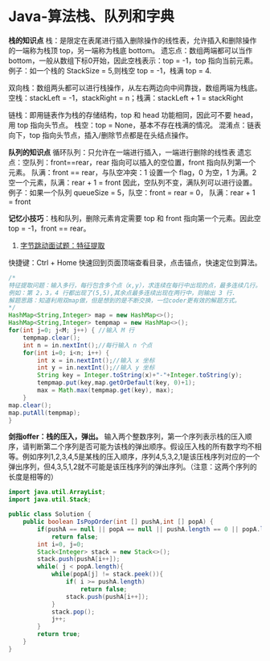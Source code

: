 # Java-算法栈、队列和字典




**栈的知识点**
栈：是限定在表尾进行插入删除操作的线性表，允许插入和删除操作的一端称为栈顶 top，另一端称为栈底 bottom。
遗忘点：数组两端都可以当作 bottom，一般从数组下标0开始，因此空栈表示：top = -1，top 指向当前元素。例子：如一个栈的 StackSize = 5,则栈空 top = -1，栈满 top = 4.

双向栈：数组两头都可以进行栈操作，从左右两边向中间靠拢，数组两端为栈底。
空栈：stackLeft = -1，stackRight = n；栈满：stackLeft + 1 = stackRight

链栈：即用链表作为栈的存储结构，top 和 head 功能相同，因此可不要 head，用 top 指向头节点。
栈空：top = None，基本不存在栈满的情况。
混淆点：链表向下，top 指向头节点，插入/删除节点都是在头结点操作。

**队列的知识点**
循环队列：只允许在一端进行插入，一端进行删除的线性表
遗忘点：空队列：front==rear，rear 指向可以插入的空位置，front 指向队列第一个元素。
队满：front == rear，与队空冲突：1 设置一个 flag，0 为空，1 为满。2 空一个元素，队满：rear + 1 = front
因此，空队列不变，满队列可以进行设置。
例子：如果一个队列 queueSize = 5，队空：front = rear = 0， 队满：rear + 1 = front

**记忆小技巧**：栈和队列，删除元素肯定需要 top 和 front 指向第一个元素。因此空 top = -1，front == rear。


1. <a href="#字节跳动面试题：特征提取">字节跳动面试题：特征提取</a>


快捷键：Ctrl + Home 快速回到页面顶端查看目录，点击锚点，快速定位到算法。


<a name="字节跳动面试题：特征提取"></a>
```java
/*
特征提取问题：输入多行，每行包含多个点（x,y），求连续在每行中出现的点，最多连续几行。
例如：第 2，3，4 行都出现了(5,5),其余点最多连续出现在两行中，则输出 3 行.
解题思路：知道利用双map做，但是想到的是不断交换，一位coder更有效的解题方式。
*/
HashMap<String,Integer> map = new HashMap<>();
HashMap<String,Integer> tempmap = new HashMap<>();
for(int j=0; j<M; j++) { //输入 M 行
    tempmap.clear();
    int n = in.nextInt();//每行输入 n 个点
    for(int i=0; i<n; i++) {
        int x = in.nextInt();//输入 x 坐标
        int y = in.nextInt();//输入 y 坐标
        String key = Integer.toString(x)+"-"+Integer.toString(y);
        tempmap.put(key,map.getOrDefault(key, 0)+1);
        max = Math.max(tempmap.get(key), max);
    }
map.clear();
map.putAll(tempmap);
}
```

**剑指offer：栈的压入，弹出。**
输入两个整数序列，第一个序列表示栈的压入顺序，请判断第二个序列是否可能为该栈的弹出顺序。假设压入栈的所有数字均不相等。例如序列1,2,3,4,5是某栈的压入顺序，序列4,5,3,2,1是该压栈序列对应的一个弹出序列，但4,3,5,1,2就不可能是该压栈序列的弹出序列。（注意：这两个序列的长度是相等的）
<a name=""></a>
```java
import java.util.ArrayList;
import java.util.Stack;

public class Solution {
    public boolean IsPopOrder(int [] pushA,int [] popA) {
        if(pushA == null || popA == null || pushA.length == 0 || popA.length == 0)
            return false;
        int i=0, j=0;
        Stack<Integer> stack = new Stack<>();
        stack.push(pushA[i++]);
        while( j < popA.length){
            while(popA[j] != stack.peek()){
                if( i >= pushA.length)
                    return false;
                stack.push(pushA[i++]);
            }
            stack.pop();
            j++;
        }
        return true;
    }
}
```

<a name=""></a>
```java

```

<a name=""></a>
```java


```

<a name=""></a>
```java

```

<a name=""></a>
```java


```

<a name=""></a>
```java

```






